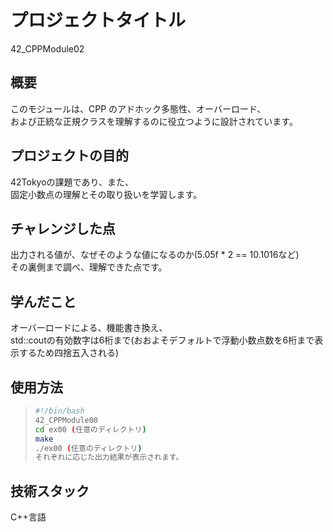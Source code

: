 # プロジェクトタイトル

42_CPPModule02

## 概要

このモジュールは、CPP のアドホック多態性、オーバーロード、  
および正統な正規クラスを理解するのに役立つように設計されています。

## プロジェクトの目的

42Tokyoの課題であり、また、  
固定小数点の理解とその取り扱いを学習します。

## チャレンジした点

出力される値が、なぜそのような値になるのか(5.05f * 2 == 10.1016など)  
その裏側まで調べ、理解できた点です。


## 学んだこと

オーバーロードによる、機能書き換え、  
std::coutの有効数字は6桁まで(おおよそデフォルトで浮動小数点数を6桁まで表示するため四捨五入される)

## 使用方法

> ```bash php
> #!/bin/bash
> 42_CPPModule00
> cd ex00 (任意のディレクトリ)
> make
> ./ex00 (任意のディレクトリ)
> それぞれに応じた出力結果が表示されます。
> ```


## 技術スタック

C++言語
